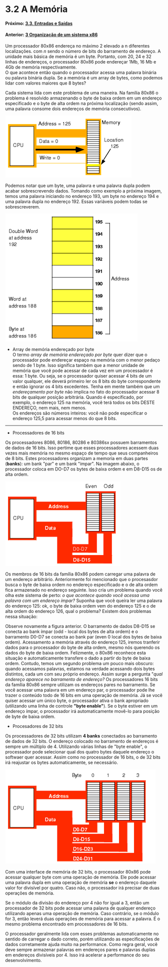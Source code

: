 
# 3.2 A Memória


#### Próximo: [3.3. Entradas e Saídas](./entradas_saidas.md)  
#### Anterior: [3 Organização de um sistema x86](./sistemax86.md)  

Um processador 80x86 endereça no máximo 2 elevado a n diferentes localizações. com _n_ sendo o número de bits do barramento de endereço. A unidade mais básica de memória é um byte. Portanto, com 20, 24 e 32 linhas de endereços, o processador 80x86 pode endereçar 1Mb, 16 Mb e 4Gb de memória respectivamente.  
O que acontece então quando o processador acessa uma palavra binária ou palavra binária dupla. Se a memória é um array de bytes, como podemos lidar com valores maiores que 8 bytes?  

Cada sistema lida com este problema de uma maneira. Na família 80x86 o problema é resolvido armazenando o  byte de baixa ordem em um endereço especificado e o byte  de alta ordem na próxima localização (sendo assim, uma palavra consome dois endereços de memória consecutivos).

![](./imgs/escrita.gif)

Podemos notar que um byte, uma palavra e uma palavra dupla podem acabar sobrescrevendo dados. Tomando como exemplo a próxima imagem,  temos uma palavra iniciando no endereço 193, um byte no endereço 194 e uma palavra dupla no endereço 192. Essas variáveis podem todas se sobrescreverem.  

![](./imgs/organizacao_memoria.gif)

* Array de memória endereçado por byte  
O termo _array de memória endereçado por byte_ quer dizer que o processador pode endereçar espaço na memória com o menor pedaço sendo de 1 byte. Isso significa também que a menor unidade de memória que você pode acessar de cada vez em um processador é essa: 1 byte. Ou seja, se o processador quiser acessar 4 bits de um valor qualquer, ele deverá primeiro ler os 8 bits do byte correspondente e então ignorar os 4 bits excedentes. Tenha em mente também que um _endereçamento por byte_ não implica no fato do processador acessar 8 bits de qualquer posição arbitrária. Quando é especificado, por exemplo, o endereço 125 na memória, você terá todos os bits DESTE ENDEREÇO, nem mais, nem menos.  
Os endereços são números inteiros: você não pode especificar o endereço 125,5 para acessar menos do que 8 bits.  

---  
* Processadores de 16 bits  

Os processadores 8086, 80186, 80286 e 80386sx possuem barramentos de dados de 16 bits. Isso pertime que esses processadores acessem duas vezes mais memória no mesmo espaço de tempo que seus companheiros de 8 bits. Estes processadores organizam a memoria em duas partes (**banks**): um bank "par" e um bank "ímpar". Na imagem abaixo, o processador coloca em DO-D7 os bytes de baixa ordem e em D8-D15 os de alta ordem.  

![](./imgs/memoria16bits.gif)  

Os membros de 16 bits da família 80x86 podem carregar uma palavra de um endereço arbitrário. Anteriormente foi mencionado que o procesasdor busca o byte de baixa ordem no endereço especificado e o de alta ordem fica armazenado no endereço seguinte. Isso cria um problema quando você olha este sistema de perto: _o que acontece quando você acessa uma palavra com um endereço ímpar?_ Suponha que você queira ler uma palavra do endereço 125: ok, o byte de baixa ordem vem do endereço 125 e o de alta ordem do endereço 126, qual o problema? Existem dois problemas nessa situação:  

Observe novamente a figura anterior. O barramento de dados  D8-D15 se conecta ao bank ímpar (odd - local dos bytes de alta ordem) e o barramento D0-D7 se conecta ao bank par (even 0 local dos bytes de baixa ordem). Acessamento a memória através do endereço 125, iremos tranferir dados para o processador do byte de alta ordem, mesmo nós querendo os dados do byte de baixa ordem. Felizmente, o 80x86 reconhece esta situação e automaticamente transfere o dado a partir do byte de baixa ordem.  Contudo, temos um segundo problema um pouco mais obscuro: quando acessamos palavras, estamos na verdade acessando dois bytes distintos, cada um com seu próprio endereço. Assim surge a pergunta "_qual endereço aparece no barramento de endereço?_ Os processadores 16 bits da família 80x86 sempre utilizam os endereços pares no barramento. Se você acessar uma palavra em um endereço par, o processador pode lhe trazer o conteúdo todo de 16 bits em uma operação de memória. Já se você quiser acessar um único byte, o processador ativa o bank apropriado (utilizando uma linha de controle **"byte enable"**). Se o byte estiver em um endereço ímpar, o processador irá automaticamente movê-lo para posição de byte de baixa ordem.  

* Procesadores de 32 bits  

Os processadores de 32 bits utilizam **4 banks** conectados ao barramento de dados de 32 bits. O endereço colocado no barramento de endereços é sempre um múltiplo de 4. Utilizando várias linhas de "byte enable", o processador pode selecionar qual dos quatro bytes daquele endereço o softwaer quer acessar. Assim como no processador de 16 bits, o de 32 bits irá reajustar os bytes automaticamente, se necessário.  

![](./imgs/memoria32bits.gif)  

Com uma interface de memória de 32 bits, o processador 80x86 pode acessar qualquer byte com uma operação de memória.  Ele pode acessar uma palavra dupla em uma operação de memória **se** o endereço daquele valor for divisível por quatro. Caso não, o processador irá precisar de duas operações de memória.  

Se o módulo da divisão do endereço por 4 não for igual a 3, então um processador de 32 bits pode acessar uma palavra de qualquer endereço utilizando apenas uma operação de memória. Caso contrário, se o módulo for 3, então leverá duas operações de memória para acessar a palavra. É o mesmo problema encontrado em processadores de 16 bits.  

O processador geralmente lida com esses problemas automaticamente no sentido de carregar o dado correto, porém utilizando as especificações de dados corretamente ajuda muito na performance. Como regra geral, você deve sempre armazenar palavras em endereços pares e palavras duplas em endereços divisíveis por 4. Isso irá acelerar a performance do seu desenvolvimento.